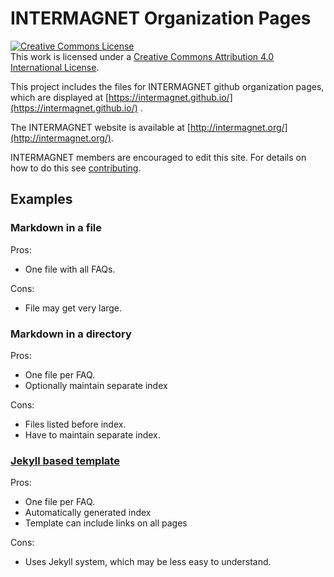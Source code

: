 # INTERMAGNET Organization Pages

<a rel="license" href="http://creativecommons.org/licenses/by/4.0/"><img alt="Creative Commons License" style="border-width:0" src="https://i.creativecommons.org/l/by/4.0/80x15.png" /></a><br />This work is licensed under a <a rel="license" href="http://creativecommons.org/licenses/by/4.0/">Creative Commons Attribution 4.0 International License</a>.

This project includes the files for INTERMAGNET github organization pages, which are displayed at [https://intermagnet.github.io/](https://intermagnet.github.io/) .

The INTERMAGNET website is available at [http://intermagnet.org/](http://intermagnet.org/).

INTERMAGNET members are encouraged to edit this site. For details on how to do this see
[contributing](contributing.md).

## Examples

### Markdown in a file

Pros:

- One file with all FAQs.

Cons:

- File may get very large.

### Markdown in a directory

Pros:

- One file per FAQ.
- Optionally maintain separate index

Cons:

- Files listed before index.
- Have to maintain separate index.

### [Jekyll based template](https://intermagnet.github.io/)

Pros:

- One file per FAQ.
- Automatically generated index
- Template can include links on all pages

Cons:

- Uses Jekyll system, which may be less easy to understand.
